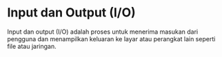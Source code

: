 # Input dan Output (I/O)
Input dan output (I/O) adalah proses untuk menerima masukan dari pengguna dan menampilkan keluaran ke layar atau perangkat lain seperti file atau jaringan. 